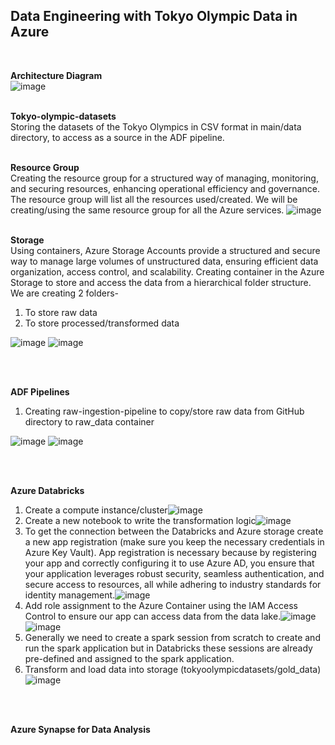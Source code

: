 <h2>Data Engineering with Tokyo Olympic Data in Azure</h2>
<br>

**Architecture Diagram**<br>
![image](https://github.com/user-attachments/assets/a0cf0b7a-2132-4c77-8576-18fadef1c8f2)
<br>
<br>

**Tokyo-olympic-datasets**<br>
Storing the datasets of the Tokyo Olympics in CSV format in main/data directory, to access as a source in the ADF pipeline.
<br>
<br>

**Resource Group**<br>
Creating the resource group for a structured way of managing, monitoring, and securing resources, enhancing operational efficiency and governance.
The resource group will list all the resources used/created.
We will be creating/using the same resource group for all the Azure services.
![image](https://github.com/user-attachments/assets/17cad07a-989b-4219-97d6-e6aa42952523)
<br>
<br>

**Storage**<br>
Using containers, Azure Storage Accounts provide a structured and secure way to manage large volumes of unstructured data, ensuring efficient data organization, access control, and scalability.
Creating container in the Azure Storage to store and access the data from a hierarchical folder structure. We are creating 2 folders-
1. To store raw data
2. To store processed/transformed data

![image](https://github.com/user-attachments/assets/4fcbd8db-5351-4e19-addd-6736e2e4e4b1)
![image](https://github.com/user-attachments/assets/e0497cd8-dbaf-4cd8-9039-ae19a5f04b44)

<br>
<br>

**ADF Pipelines**<br>
1. Creating raw-ingestion-pipeline to copy/store raw data from GitHub directory to raw_data container

![image](https://github.com/user-attachments/assets/d89a14cc-4ccb-42aa-80e1-acde6c3b247a)
![image](https://github.com/user-attachments/assets/3d862643-4bf2-40f3-847c-f863b02ffadc)

<br>
<br>

**Azure Databricks**<br>
1. Create a compute instance/cluster![image](https://github.com/user-attachments/assets/01f847fd-6864-41f5-93b0-023f51d2888d)
2. Create a new notebook to write the transformation logic![image](https://github.com/user-attachments/assets/0ff9e2f6-49a8-4af4-908e-32884f25a355)
3. To get the connection between the Databricks and Azure storage create a new app registration (make sure you keep the necessary credentials in Azure Key Vault). App registration is necessary because by registering your app and correctly configuring it to use Azure AD, you ensure that your application leverages robust security, seamless authentication, and secure access to resources, all while adhering to industry standards for identity management.![image](https://github.com/user-attachments/assets/74c82968-8bfc-4839-9035-b91686281ecc)
4. Add role assignment to the Azure Container using the IAM Access Control to ensure our app can access data from the data lake.![image](https://github.com/user-attachments/assets/72250b77-696b-4588-8c0a-7d27002cf70c)
![image](https://github.com/user-attachments/assets/43f1715c-4b85-4685-8652-577c9071327c)
5. Generally we need to create a spark session from scratch to create and run the spark application but in Databricks these sessions are already pre-defined and assigned to the spark application.
6. Transform and load data into storage (tokyoolympicdatasets/gold_data)![image](https://github.com/user-attachments/assets/d5b1d7f5-4102-4efe-aba3-55b2f41a56ea)

<br>
<br>

**Azure Synapse for Data Analysis**






